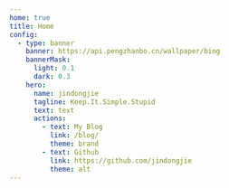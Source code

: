 ```yaml
---
home: true
title: Home
config:
  - type: banner
    banner: https://api.pengzhanbo.cn/wallpaper/bing
    bannerMask:
      light: 0.1
      dark: 0.3
    hero:
      name: jindongjie
      tagline: Keep.It.Simple.Stupid
      text: text
      actions:
        - text: My Blog
          link: /blog/
          theme: brand
        - text: Github
          link: https://github.com/jindongjie
          theme: alt
---
```

